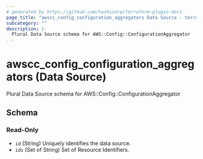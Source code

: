 ```yaml
---
# generated by https://github.com/hashicorp/terraform-plugin-docs
page_title: "awscc_config_configuration_aggregators Data Source - terraform-provider-awscc"
subcategory: ""
description: |-
  Plural Data Source schema for AWS::Config::ConfigurationAggregator
---
```


# awscc_config_configuration_aggregators (Data Source)

Plural Data Source schema for AWS::Config::ConfigurationAggregator



<!-- schema generated by tfplugindocs -->
## Schema

### Read-Only

- `id` (String) Uniquely identifies the data source.
- `ids` (Set of String) Set of Resource Identifiers.
